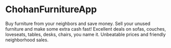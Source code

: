 # ChohanFurnitureApp
Buy furniture from your neighbors and save money. Sell your unused furniture and make some extra cash fast!  Excellent deals on sofas, couches, loveseats, tables, desks, chairs, you name it. Unbeatable prices and friendly neighborhood sales.
